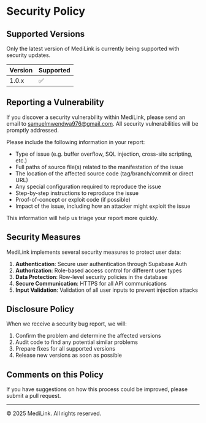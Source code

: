 # Security Policy

## Supported Versions

Only the latest version of MediLink is currently being supported with security updates.

| Version | Supported          |
| ------- | ------------------ |
| 1.0.x   | :white_check_mark: |

## Reporting a Vulnerability

If you discover a security vulnerability within MediLink, please send an email to samuelmwendwa976@gmail.com. All security vulnerabilities will be promptly addressed.

Please include the following information in your report:

- Type of issue (e.g. buffer overflow, SQL injection, cross-site scripting, etc.)
- Full paths of source file(s) related to the manifestation of the issue
- The location of the affected source code (tag/branch/commit or direct URL)
- Any special configuration required to reproduce the issue
- Step-by-step instructions to reproduce the issue
- Proof-of-concept or exploit code (if possible)
- Impact of the issue, including how an attacker might exploit the issue

This information will help us triage your report more quickly.

## Security Measures

MediLink implements several security measures to protect user data:

1. **Authentication**: Secure user authentication through Supabase Auth
2. **Authorization**: Role-based access control for different user types
3. **Data Protection**: Row-level security policies in the database
4. **Secure Communication**: HTTPS for all API communications
5. **Input Validation**: Validation of all user inputs to prevent injection attacks

## Disclosure Policy

When we receive a security bug report, we will:

1. Confirm the problem and determine the affected versions
2. Audit code to find any potential similar problems
3. Prepare fixes for all supported versions
4. Release new versions as soon as possible

## Comments on this Policy

If you have suggestions on how this process could be improved, please submit a pull request.

---

© 2025 MediLink. All rights reserved.
